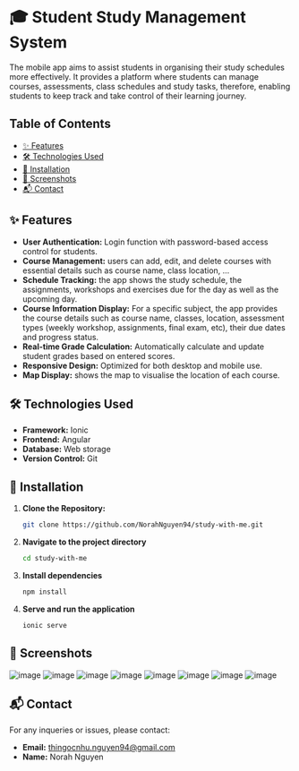 # 🎓 Student Study Management System

The mobile app aims to assist students in organising their study schedules more effectively. 
It provides a platform where students can manage courses, assessments, class schedules and study tasks, therefore, enabling students to keep track and take control of their learning journey.

## Table of Contents
- [✨ Features](#-features)
- [🛠 Technologies Used](#-technologies-used)
- [🚀 Installation](#-installation)
- [📸 Screenshots](#-screenshots)
- [📬 Contact](#-contact)

## ✨ Features 
- **User Authentication:** Login function with password-based access control for students.
- **Course Management:** users can add, edit, and delete courses with essential details such as course name, class location, …
- **Schedule Tracking:** the app shows the study schedule, the assignments, workshops and exercises due for the day as well as the upcoming day.
- **Course Information Display:** For a specific subject, the app provides the course details such as course name, classes, location, assessment types (weekly workshop, assignments, final exam, etc), their due dates and progress status.
- **Real-time Grade Calculation:** Automatically calculate and update student grades based on entered scores.
- **Responsive Design:** Optimized for both desktop and mobile use.
- **Map Display:** shows the map to visualise the location of each course.

## 🛠 Technologies Used
- **Framework:** Ionic 
- **Frontend:** Angular
- **Database:** Web storage
- **Version Control:** Git

## 🚀 Installation

1. **Clone the Repository:**
   ```bash
   git clone https://github.com/NorahNguyen94/study-with-me.git
2. **Navigate to the project directory**
   ```bash
   cd study-with-me
3. **Install dependencies**
   ```bash
   npm install
2. **Serve and run the application**
   ```bash
   ionic serve 

## 📸 Screenshots
![image](https://github.com/user-attachments/assets/f2b2f26b-d65f-433c-9ad7-4215b728f31b)
![image](https://github.com/user-attachments/assets/87b3fd2c-f86c-49e2-bb53-b433da96ee8f)
![image](https://github.com/user-attachments/assets/670e92df-6341-4853-a36a-933469783f05)
![image](https://github.com/user-attachments/assets/d1d92a73-27f4-4265-afce-89003f66bf8d)
![image](https://github.com/user-attachments/assets/4cfafb2a-d6b0-4568-8bc4-2a9a09f7f7b1)
![image](https://github.com/user-attachments/assets/8c69bf51-0b37-428b-b118-2806e5fe121e)
![image](https://github.com/user-attachments/assets/4f7a3a50-ae09-41cd-9a0a-4e2768e2f81a)
![image](https://github.com/user-attachments/assets/d5eff4ef-4293-4c0a-830a-bf1b248b6d68)


## 📬 Contact
For any inqueries or issues, please contact:
- **Email:** thingocnhu.nguyen94@gmail.com
- **Name:** Norah Nguyen
